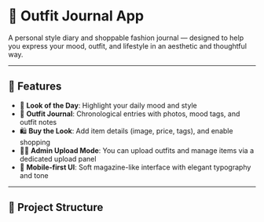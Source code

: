 # 👗 Outfit Journal App

A personal style diary and shoppable fashion journal — designed to help you express your mood, outfit, and lifestyle in an aesthetic and thoughtful way.

---

## 🌟 Features

- 🧥 **Look of the Day**: Highlight your daily mood and style
- 📔 **Outfit Journal**: Chronological entries with photos, mood tags, and outfit notes
- 🛍️ **Buy the Look**: Add item details (image, price, tags), and enable shopping
- 👩‍💻 **Admin Upload Mode**: You can upload outfits and manage items via a dedicated upload panel
- 📱 **Mobile-first UI**: Soft magazine-like interface with elegant typography and tone

---

## 🧭 Project Structure

